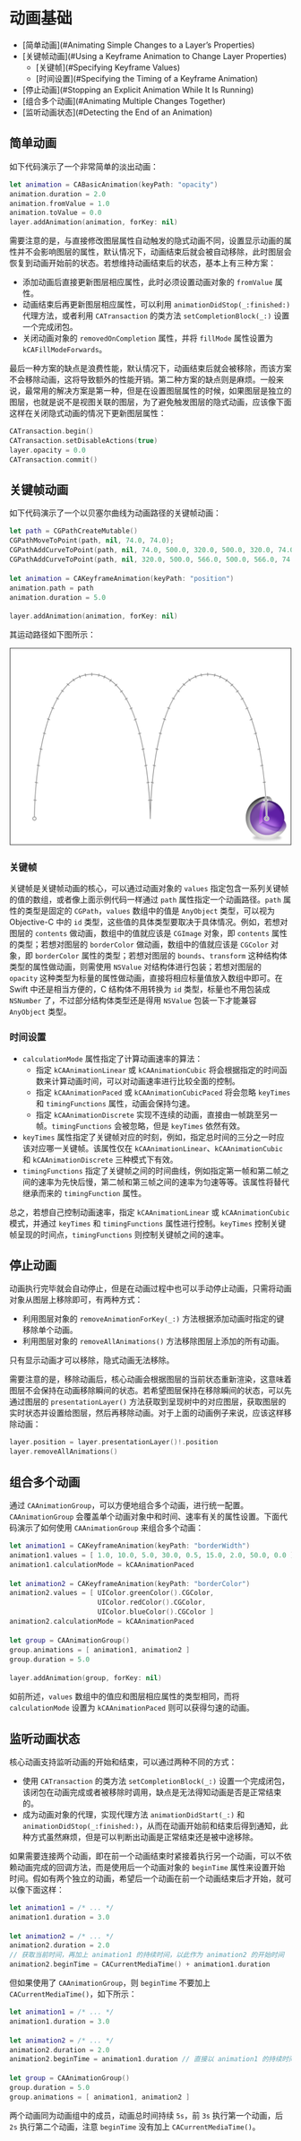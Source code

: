# 动画基础

- [简单动画](#Animating Simple Changes to a Layer’s Properties)
- [关键帧动画](#Using a Keyframe Animation to Change Layer Properties)
	- [关键帧](#Specifying Keyframe Values)
	- [时间设置](#Specifying the Timing of a Keyframe Animation)
- [停止动画](#Stopping an Explicit Animation While It Is Running)
- [组合多个动画](#Animating Multiple Changes Together)
- [监听动画状态](#Detecting the End of an Animation)

<a name="Animating Simple Changes to a Layer’s Properties"></a>
## 简单动画

如下代码演示了一个非常简单的淡出动画：

```swift
let animation = CABasicAnimation(keyPath: "opacity")
animation.duration = 2.0
animation.fromValue = 1.0
animation.toValue = 0.0
layer.addAnimation(animation, forKey: nil)
```

需要注意的是，与直接修改图层属性自动触发的隐式动画不同，设置显示动画的属性并不会影响图层的属性，默认情况下，动画结束后就会被自动移除，此时图层会恢复到动画开始前的状态。若想维持动画结束后的状态，基本上有三种方案：

- 添加动画后直接更新图层相应属性，此时必须设置动画对象的 `fromValue` 属性。
- 动画结束后再更新图层相应属性，可以利用 `animationDidStop(_:finished:)` 代理方法，或者利用 `CATransaction` 的类方法 `setCompletionBlock(_:)` 设置一个完成闭包。
- 关闭动画对象的 `removedOnCompletion` 属性，并将 `fillMode` 属性设置为 `kCAFillModeForwards`。

最后一种方案的缺点是浪费性能，默认情况下，动画结束后就会被移除，而该方案不会移除动画，这将导致额外的性能开销。第二种方案的缺点则是麻烦。一般来说，最常用的解决方案是第一种，但是在设置图层属性的时候，如果图层是独立的图层，也就是说不是视图关联的图层，为了避免触发图层的隐式动画，应该像下面这样在关闭隐式动画的情况下更新图层属性：

```swift
CATransaction.begin()
CATransaction.setDisableActions(true)
layer.opacity = 0.0
CATransaction.commit()
```

<a name="Using a Keyframe Animation to Change Layer Properties"></a>
## 关键帧动画

如下代码演示了一个以贝塞尔曲线为动画路径的关键帧动画：

```swift
let path = CGPathCreateMutable()
CGPathMoveToPoint(path, nil, 74.0, 74.0);
CGPathAddCurveToPoint(path, nil, 74.0, 500.0, 320.0, 500.0, 320.0, 74.0);
CGPathAddCurveToPoint(path, nil, 320.0, 500.0, 566.0, 500.0, 566.0, 74.0);

let animation = CAKeyframeAnimation(keyPath: "position")
animation.path = path
animation.duration = 5.0

layer.addAnimation(animation, forKey: nil)
```

其运动路径如下图所示：

![](Images/keyframing_2x.png)

<a name="Specifying Keyframe Values"></a>
### 关键帧

关键帧是关键帧动画的核心，可以通过动画对象的 `values` 指定包含一系列关键帧的值的数组，或者像上面示例代码一样通过 `path` 属性指定一个动画路径。`path` 属性的类型是固定的 `CGPath`，`values` 数组中的值是 `AnyObject` 类型，可以视为 Objective-C 中的 `id` 类型，这些值的具体类型要取决于具体情况。例如，若想对图层的 `contents` 做动画，数组中的值就应该是 `CGImage` 对象，即 `contents` 属性的类型；若想对图层的 `borderColor` 做动画，数组中的值就应该是 `CGColor` 对象，即 `borderColor` 属性的类型；若想对图层的 `bounds`、`transform` 这种结构体类型的属性做动画，则需使用 `NSValue` 对结构体进行包装；若想对图层的 `opacity` 这种类型为标量的属性做动画，直接将相应标量值放入数组中即可。在 Swift 中还是相当方便的，C 结构体不用转换为 `id` 类型，标量也不用包装成 `NSNumber` 了，不过部分结构体类型还是得用 `NSValue` 包装一下才能兼容 `AnyObject` 类型。

<a name="Specifying the Timing of a Keyframe Animation"></a>
### 时间设置

- `calculationMode` 属性指定了计算动画速率的算法：
	- 指定 `kCAAnimationLinear` 或 `kCAAnimationCubic` 将会根据指定的时间函数来计算动画时间，可以对动画速率进行比较全面的控制。
	- 指定 `kCAAnimationPaced` 或 `kCAAnimationCubicPaced` 将会忽略 `keyTimes` 和 `timingFunctions` 属性，动画会保持匀速。
	- 指定 `kCAAnimationDiscrete` 实现不连续的动画，直接由一帧跳至另一帧。`timingFunctions` 会被忽略，但是 `keyTimes` 依然有效。
- `keyTimes` 属性指定了关键帧对应的时刻，例如，指定总时间的三分之一时应该对应哪一关键帧。该属性仅在 `kCAAnimationLinear`、`kCAAnimationCubic` 和 `kCAAnimationDiscrete` 三种模式下有效。
- `timingFunctions` 指定了关键帧之间的时间曲线，例如指定第一帧和第二帧之间的速率为先快后慢，第二帧和第三帧之间的速率为匀速等等。该属性将替代继承而来的 `timingFunction` 属性。

总之，若想自己控制动画速率，指定 `kCAAnimationLinear` 或 `kCAAnimationCubic` 模式，并通过 `keyTimes` 和 `timingFunctions` 属性进行控制。`keyTimes` 控制关键帧呈现的时间点，`timingFunctions` 则控制关键帧之间的速率。

<a name="Stopping an Explicit Animation While It Is Running"></a>
## 停止动画

动画执行完毕就会自动停止，但是在动画过程中也可以手动停止动画，只需将动画对象从图层上移除即可，有两种方式：

- 利用图层对象的 `removeAnimationForKey(_:)` 方法根据添加动画时指定的键移除单个动画。
- 利用图层对象的 `removeAllAnimations()` 方法移除图层上添加的所有动画。

只有显示动画才可以移除，隐式动画无法移除。

需要注意的是，移除动画后，核心动画会根据图层的当前状态重新渲染，这意味着图层不会保持在动画移除瞬间的状态。若希望图层保持在移除瞬间的状态，可以先通过图层的 `presentationLayer()` 方法获取到呈现树中的对应图层，获取图层的实时状态并设置给图层，然后再移除动画。对于上面的动画例子来说，应该这样移除动画：

```swift
layer.position = layer.presentationLayer()!.position
layer.removeAllAnimations()
```

<a name="Animating Multiple Changes Together"></a>
## 组合多个动画

通过 `CAAnimationGroup`，可以方便地组合多个动画，进行统一配置。`CAAnimationGroup` 会覆盖单个动画对象中和时间、速率有关的属性设置。下面代码演示了如何使用 `CAAnimationGroup` 来组合多个动画：

```swift
let animation1 = CAKeyframeAnimation(keyPath: "borderWidth")
animation1.values = [ 1.0, 10.0, 5.0, 30.0, 0.5, 15.0, 2.0, 50.0, 0.0 ]
animation1.calculationMode = kCAAnimationPaced

let animation2 = CAKeyframeAnimation(keyPath: "borderColor")
animation2.values = [ UIColor.greenColor().CGColor,
					  UIColor.redColor().CGColor, 
					  UIColor.blueColor().CGColor ]
animation2.calculationMode = kCAAnimationPaced

let group = CAAnimationGroup()
group.animations = [ animation1, animation2 ]
group.duration = 5.0

layer.addAnimation(group, forKey: nil)
```

如前所述，`values` 数组中的值应和图层相应属性的类型相同，而将 `calculationMode` 设置为 `kCAAnimationPaced` 则可以获得匀速的动画。

<a name="Detecting the End of an Animation"></a>
## 监听动画状态

核心动画支持监听动画的开始和结束，可以通过两种不同的方式：

- 使用 `CATransaction` 的类方法 `setCompletionBlock(_:)` 设置一个完成闭包，该闭包在动画完成或者被移除时调用，缺点是无法得知动画是否是正常结束的。
- 成为动画对象的代理，实现代理方法 `animationDidStart(_:)` 和 `animationDidStop(_:finished:)`，从而在动画开始前和结束后得到通知，此种方式虽然麻烦，但是可以判断出动画是正常结束还是被中途移除。

如果需要连接两个动画，即在前一个动画结束时紧接着执行另一个动画，可以不依赖动画完成的回调方法，而是使用后一个动画对象的 `beginTime` 属性来设置开始时间。假如有两个独立的动画，希望后一个动画在前一个动画结束后才开始，就可以像下面这样：

```swift
let animation1 = /* ... */
animation1.duration = 3.0

let animation2 = /* ... */
animation2.duration = 2.0
// 获取当前时间，再加上 animation1 的持续时间，以此作为 animation2 的开始时间
animation2.beginTime = CACurrentMediaTime() + animation1.duration 
```

但如果使用了 `CAAnimationGroup`，则 `beginTime` 不要加上 `CACurrentMediaTime()`，如下所示：

```swift
let animation1 = /* ... */
animation1.duration = 3.0

let animation2 = /* ... */
animation2.duration = 2.0
animation2.beginTime = animation1.duration // 直接以 animation1 的持续时间作为 animation2 的开始时间即可

let group = CAAnimationGroup()
group.duration = 5.0
group.animations = [ animation1, animation2 ]
```

两个动画同为动画组中的成员，动画总时间持续 `5s`，前 `3s` 执行第一个动画，后 `2s` 执行第二个动画，注意 `beginTime` 没有加上 `CACurrentMediaTime()`。
